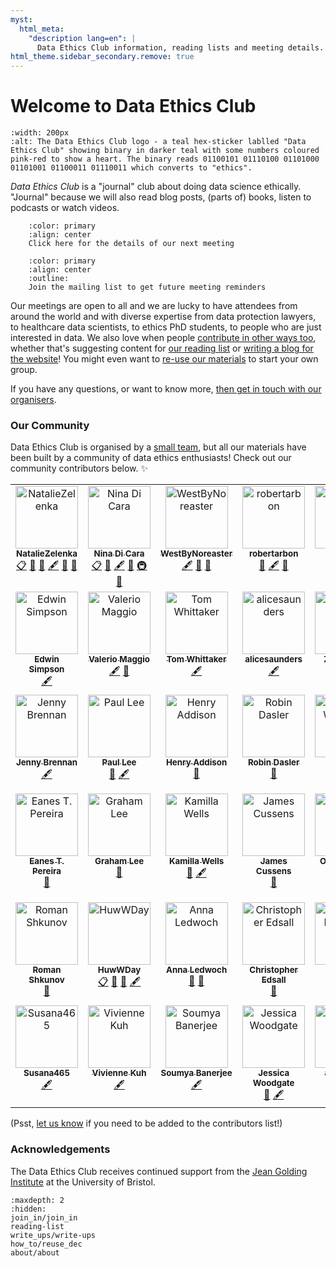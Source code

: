 ```yaml
---
myst:
  html_meta:
    "description lang=en": |
      Data Ethics Club information, reading lists and meeting details.
html_theme.sidebar_secondary.remove: true
---
```


<!-- Remove the RHS side bar that has within page TOC -->
# Welcome to Data Ethics Club

<p style="text-align: center;">

```{image} images/logo.png
:width: 200px
:alt: The Data Ethics Club logo - a teal hex-sticker lablled "Data Ethics Club" showing binary in darker teal with some numbers coloured pink-red to show a heart. The binary reads 01100101 01110100 01101000 01101001 01100011 01110011 which converts to "ethics".
```

_Data Ethics Club_ is a "journal" club about doing data science ethically. 
"Journal" because we will also read blog posts, (parts of) books, listen to podcasts or watch videos. 


```{button-link} join_in/join_in.html#upcoming-meetings
    :color: primary
    :align: center
    Click here for the details of our next meeting
```
```{button-link} https://www.jiscmail.ac.uk/cgi-bin/webadmin?SUBED1=DATAETHICSCLUB&A=1
    :color: primary
    :align: center
    :outline:
    Join the mailing list to get future meeting reminders
```

Our meetings are open to all and we are lucky to have attendees from around the world and with diverse expertise from data protection lawyers, to healthcare data scientists, to ethics PhD students, to people who are just interested in data. 
We also love when people [contribute in other ways too](join_in/contributing), whether that's suggesting content for [our reading list](reading-list) or [writing a blog for the website](write_ups/write-ups)!
You might even want to [re-use our materials](how_to/reuse_dec) to start your own group.
</p>

<!-- 
::::{grid} 3
:::{grid-item-card}  Get meeting reminders
:link: <https://www.jiscmail.ac.uk/cgi-bin/webadmin?SUBED1=DATAETHICSCLUB&A=1>
:text-align: center
{material-outlined}`bookmarks;4em;sd-text-secondary`
:::
:::{grid-item-card}  Check out our Reading List
:link: .reading-list.html
:link-type: ref
:text-align: center
{material-outlined}`bookmarks;4em;sd-text-secondary`
:::
:::{grid-item-card}  Read what we've been up to
:link: .write-ups/write-ups.html
:link-type: ref
:text-align: center
{material-outlined}`edit_note;4em;sd-text-secondary`
:::
:::: -->

If you have any questions, or want to know more, [then get in touch with our organisers](about/contact).

### Our Community

Data Ethics Club is organised by a [small team](contact), but all our materials have been built by a community of data ethics enthusiasts! Check out our community contributors below. ✨


<!-- ALL-CONTRIBUTORS-LIST:START - Do not remove or modify this section -->
<!-- prettier-ignore-start -->
<!-- markdownlint-disable -->
<table>
  <tbody>
    <tr>
      <td align="center" valign="top" width="14.28%"><a href="https://github.com/NatalieZelenka"><img src="https://avatars1.githubusercontent.com/u/17617308?v=4?s=100" width="100px;" alt="NatalieZelenka"/><br /><sub><b>NatalieZelenka</b></sub></a><br /><a href="#eventOrganizing-NatalieZelenka" title="Event Organizing">📋</a> <a href="#ideas-NatalieZelenka" title="Ideas, Planning, & Feedback">🤔</a> <a href="#design-NatalieZelenka" title="Design">🎨</a> <a href="#content-NatalieZelenka" title="Content">🖋</a> <a href="#question-NatalieZelenka" title="Answering Questions">💬</a> <a href="#blog-NatalieZelenka" title="Blogposts">📝</a></td>
      <td align="center" valign="top" width="14.28%"><a href="https://github.com/ninadicara"><img src="https://avatars1.githubusercontent.com/u/44364127?v=4?s=100" width="100px;" alt="Nina Di Cara"/><br /><sub><b>Nina Di Cara</b></sub></a><br /><a href="#eventOrganizing-ninadicara" title="Event Organizing">📋</a> <a href="#ideas-ninadicara" title="Ideas, Planning, & Feedback">🤔</a> <a href="#content-ninadicara" title="Content">🖋</a> <a href="#question-ninadicara" title="Answering Questions">💬</a> <a href="#infra-ninadicara" title="Infrastructure (Hosting, Build-Tools, etc)">🚇</a> <a href="#blog-ninadicara" title="Blogposts">📝</a></td>
      <td align="center" valign="top" width="14.28%"><a href="https://github.com/mtwest2718"><img src="https://avatars2.githubusercontent.com/u/8397376?v=4?s=100" width="100px;" alt="WestByNoreaster"/><br /><sub><b>WestByNoreaster</b></sub></a><br /><a href="#content-mtwest2718" title="Content">🖋</a> <a href="#question-mtwest2718" title="Answering Questions">💬</a> <a href="#blog-mtwest2718" title="Blogposts">📝</a></td>
      <td align="center" valign="top" width="14.28%"><a href="https://github.com/RobertArbon"><img src="https://avatars0.githubusercontent.com/u/7603520?v=4?s=100" width="100px;" alt="robertarbon"/><br /><sub><b>robertarbon</b></sub></a><br /><a href="#design-robertarbon" title="Design">🎨</a> <a href="#content-robertarbon" title="Content">🖋</a> <a href="#blog-robertarbon" title="Blogposts">📝</a></td>
      <td align="center" valign="top" width="14.28%"><img src="?s=100" width="100px;" alt="Valentina Ragni"/><br /><sub><b>Valentina Ragni</b></sub><br /><a href="#content" title="Content">🖋</a></td>
      <td align="center" valign="top" width="14.28%"><a href="http://milliams.com"><img src="https://avatars2.githubusercontent.com/u/61316?v=4?s=100" width="100px;" alt="Matt Williams"/><br /><sub><b>Matt Williams</b></sub></a><br /><a href="#content-milliams" title="Content">🖋</a></td>
      <td align="center" valign="top" width="14.28%"><a href="http://www.bristol.ac.uk/engineering/people/miranda-j-mowbray/overview.html"><img src="?s=100" width="100px;" alt="Miranda Mowbray"/><br /><sub><b>Miranda Mowbray</b></sub></a><br /><a href="#content" title="Content">🖋</a> <a href="#blog" title="Blogposts">📝</a></td>
    </tr>
    <tr>
      <td align="center" valign="top" width="14.28%"><a href="https://www.informatik.tu-darmstadt.de/ukp/ukp_home/staff_ukp/index.en.jsp"><img src="https://avatars1.githubusercontent.com/u/6043987?v=4?s=100" width="100px;" alt="Edwin Simpson"/><br /><sub><b>Edwin Simpson</b></sub></a><br /><a href="#content-edwinrobots" title="Content">🖋</a></td>
      <td align="center" valign="top" width="14.28%"><a href="http://dynamicgenetics.org"><img src="https://avatars0.githubusercontent.com/u/1908453?v=4?s=100" width="100px;" alt="Valerio Maggio"/><br /><sub><b>Valerio Maggio</b></sub></a><br /><a href="#content-leriomaggio" title="Content">🖋</a> <a href="#blog-leriomaggio" title="Blogposts">📝</a></td>
      <td align="center" valign="top" width="14.28%"><a href="https://blog.burges-salmon.com/u/102g2vz/tom-whittaker"><img src="https://www.burges-salmon.com/-/media/images/profile-images/tom-whittaker.jpg?s=100" width="100px;" alt="Tom Whittaker"/><br /><sub><b>Tom Whittaker</b></sub></a><br /><a href="#content" title="Content">🖋</a></td>
      <td align="center" valign="top" width="14.28%"><a href="https://github.com/alicesaunders"><img src="https://avatars.githubusercontent.com/u/75491236?v=4?s=100" width="100px;" alt="alicesaunders"/><br /><sub><b>alicesaunders</b></sub></a><br /><a href="#content-alicesaunders" title="Content">🖋</a></td>
      <td align="center" valign="top" width="14.28%"><a href="https://philosopher-analyst.netlify.app/"><img src="https://avatars.githubusercontent.com/u/39963221?v=4?s=100" width="100px;" alt="Zoë Turner"/><br /><sub><b>Zoë Turner</b></sub></a><br /><a href="#content-Lextuga007" title="Content">🖋</a> <a href="#maintenance-Lextuga007" title="Maintenance">🚧</a> <a href="#blog-Lextuga007" title="Blogposts">📝</a></td>
      <td align="center" valign="top" width="14.28%"><a href="https://github.com/orchid00"><img src="https://avatars.githubusercontent.com/u/9795785?v=4?s=100" width="100px;" alt="Paula Andrea Martinez"/><br /><sub><b>Paula Andrea Martinez</b></sub></a><br /><a href="#content-orchid00" title="Content">🖋</a> <a href="#maintenance-orchid00" title="Maintenance">🚧</a> <a href="#blog-orchid00" title="Blogposts">📝</a></td>
      <td align="center" valign="top" width="14.28%"><a href="https://github.com/vairylein"><img src="https://avatars.githubusercontent.com/u/1439220?v=4?s=100" width="100px;" alt="Vanessa Hanschke"/><br /><sub><b>Vanessa Hanschke</b></sub></a><br /><a href="#content-vairylein" title="Content">🖋</a> <a href="#blog-vairylein" title="Blogposts">📝</a> <a href="#question-vairylein" title="Answering Questions">💬</a></td>
    </tr>
    <tr>
      <td align="center" valign="top" width="14.28%"><a href="http://jennybrennan.com"><img src="https://avatars.githubusercontent.com/u/7014476?v=4?s=100" width="100px;" alt="Jenny Brennan"/><br /><sub><b>Jenny Brennan</b></sub></a><br /><a href="#content-JennyBrennan" title="Content">🖋</a></td>
      <td align="center" valign="top" width="14.28%"><a href="https://senseoffairness.blog/"><img src="?s=100" width="100px;" alt="Paul Lee"/><br /><sub><b>Paul Lee</b></sub></a><br /><a href="#blog" title="Blogposts">📝</a> <a href="#content" title="Content">🖋</a></td>
      <td align="center" valign="top" width="14.28%"><a href="https://github.com/henryaddison"><img src="https://avatars.githubusercontent.com/u/49613?v=4?s=100" width="100px;" alt="Henry Addison"/><br /><sub><b>Henry Addison</b></sub></a><br /><a href="#blog-henryaddison" title="Blogposts">📝</a></td>
      <td align="center" valign="top" width="14.28%"><a href="https://github.com/daslerr"><img src="https://avatars.githubusercontent.com/u/3181623?v=4?s=100" width="100px;" alt="Robin Dasler"/><br /><sub><b>Robin Dasler</b></sub></a><br /><a href="#blog-daslerr" title="Blogposts">📝</a></td>
      <td align="center" valign="top" width="14.28%"><a href="https://github.com/fuyu00"><img src="https://avatars.githubusercontent.com/u/45471612?v=4?s=100" width="100px;" alt="Adriano Winterton"/><br /><sub><b>Adriano Winterton</b></sub></a><br /><a href="#blog-fuyu00" title="Blogposts">📝</a></td>
      <td align="center" valign="top" width="14.28%"><a href="https://github.com/altanner"><img src="https://avatars.githubusercontent.com/u/8190834?v=4?s=100" width="100px;" alt="Al Tanner"/><br /><sub><b>Al Tanner</b></sub></a><br /><a href="#ideas-altanner" title="Ideas, Planning, & Feedback">🤔</a> <a href="#blog-altanner" title="Blogposts">📝</a></td>
      <td align="center" valign="top" width="14.28%"><a href="https://www.mcts.tum.de/en/people/christina-hitrova/"><img src="?s=100" width="100px;" alt="Christina Hitrova"/><br /><sub><b>Christina Hitrova</b></sub></a><br /><a href="#blog" title="Blogposts">📝</a></td>
    </tr>
    <tr>
      <td align="center" valign="top" width="14.28%"><a href="https://www.linkedin.com/in/eanes-pereira-987580111/"><img src="?s=100" width="100px;" alt="Eanes T. Pereira"/><br /><sub><b>Eanes T. Pereira</b></sub></a><br /><a href="#blog" title="Blogposts">📝</a></td>
      <td align="center" valign="top" width="14.28%"><a href="https://github.com/iamleeg"><img src="https://avatars.githubusercontent.com/u/237254?v=4?s=100" width="100px;" alt="Graham Lee"/><br /><sub><b>Graham Lee</b></sub></a><br /><a href="#blog-iamleeg" title="Blogposts">📝</a></td>
      <td align="center" valign="top" width="14.28%"><a href="https://www.linkedin.com/in/kamilla-wells/"><img src="?s=100" width="100px;" alt="Kamilla Wells"/><br /><sub><b>Kamilla Wells</b></sub></a><br /><a href="#blog" title="Blogposts">📝</a> <a href="#content" title="Content">🖋</a></td>
      <td align="center" valign="top" width="14.28%"><a href="https://jcussens.github.io/"><img src="https://avatars.githubusercontent.com/u/72010003?v=4?s=100" width="100px;" alt="James Cussens"/><br /><sub><b>James Cussens</b></sub></a><br /><a href="#blog-jcussens" title="Blogposts">📝</a></td>
      <td align="center" valign="top" width="14.28%"><a href="https://twitter.com/Ola_Michalec"><img src="?s=100" width="100px;" alt="Ola Michalec"/><br /><sub><b>Ola Michalec</b></sub></a><br /><a href="#blog" title="Blogposts">📝</a></td>
      <td align="center" valign="top" width="14.28%"><a href="https://research-information.bris.ac.uk/en/persons/sergio-araujo-estrada"><img src="?s=100" width="100px;" alt="Sergio A. Araujo-Estrada"/><br /><sub><b>Sergio A. Araujo-Estrada</b></sub></a><br /><a href="#blog" title="Blogposts">📝</a></td>
      <td align="center" valign="top" width="14.28%"><a href="https://twitter.com/TessaDarbyshire"><img src="?s=100" width="100px;" alt="Tessa Darbyshire"/><br /><sub><b>Tessa Darbyshire</b></sub></a><br /><a href="#blog" title="Blogposts">📝</a></td>
    </tr>
    <tr>
      <td align="center" valign="top" width="14.28%"><img src="?s=100" width="100px;" alt="Roman Shkunov"/><br /><sub><b>Roman Shkunov</b></sub><br /><a href="#blog" title="Blogposts">📝</a></td>
      <td align="center" valign="top" width="14.28%"><a href="https://github.com/HuwWDay"><img src="https://avatars.githubusercontent.com/u/85741581?v=4?s=100" width="100px;" alt="HuwWDay"/><br /><sub><b>HuwWDay</b></sub></a><br /><a href="#eventOrganizing-HuwWDay" title="Event Organizing">📋</a> <a href="#blog-HuwWDay" title="Blogposts">📝</a> <a href="#ideas-HuwWDay" title="Ideas, Planning, & Feedback">🤔</a> <a href="#content-HuwWDay" title="Content">🖋</a></td>
      <td align="center" valign="top" width="14.28%"><a href="https://github.com/annaledwoch"><img src="https://avatars.githubusercontent.com/u/33446801?v=4?s=100" width="100px;" alt="Anna Ledwoch"/><br /><sub><b>Anna Ledwoch</b></sub></a><br /><a href="#maintenance-annaledwoch" title="Maintenance">🚧</a> <a href="#blog-annaledwoch" title="Blogposts">📝</a></td>
      <td align="center" valign="top" width="14.28%"><a href="https://github.com/christopheredsall"><img src="https://avatars.githubusercontent.com/u/1021204?v=4?s=100" width="100px;" alt="Christopher Edsall"/><br /><sub><b>Christopher Edsall</b></sub></a><br /><a href="#maintenance-christopheredsall" title="Maintenance">🚧</a></td>
      <td align="center" valign="top" width="14.28%"><a href="https://www.linkedin.com/in/radclyffe/"><img src="https://images.ctfassets.net/szn9nm41s0l0/48gcxCqGc8MT3IzUGUsnwT/90d3e1a06e0b8b1ecfa7b54792a1c55e/Ellipse_1.png?w=150&h=151&q=50&fm=webp?s=100" width="100px;" alt="Charles Radclyffe"/><br /><sub><b>Charles Radclyffe</b></sub></a><br /><a href="#content" title="Content">🖋</a> <a href="#ideas" title="Ideas, Planning, & Feedback">🤔</a></td>
      <td align="center" valign="top" width="14.28%"><a href="https://bandism.net/"><img src="https://avatars.githubusercontent.com/u/22633385?v=4?s=100" width="100px;" alt="Ikko Ashimine"/><br /><sub><b>Ikko Ashimine</b></sub></a><br /><a href="#content-eltociear" title="Content">🖋</a></td>
      <td align="center" valign="top" width="14.28%"><a href="https://github.com/bengcooper"><img src="https://avatars.githubusercontent.com/u/3008392?v=4?s=100" width="100px;" alt="Ben Cooper"/><br /><sub><b>Ben Cooper</b></sub></a><br /><a href="#content-bengcooper" title="Content">🖋</a></td>
    </tr>
    <tr>
      <td align="center" valign="top" width="14.28%"><a href="https://github.com/Susana465"><img src="https://avatars.githubusercontent.com/u/73224467?v=4?s=100" width="100px;" alt="Susana465"/><br /><sub><b>Susana465</b></sub></a><br /><a href="#content-Susana465" title="Content">🖋</a></td>
      <td align="center" valign="top" width="14.28%"><a href="https://www.bristol.ac.uk/people/person/Vivienne-Kuh-3265cd07-2fb1-45ab-81fb-16dd4c1953d4/"><img src="?s=100" width="100px;" alt="Vivienne Kuh"/><br /><sub><b>Vivienne Kuh</b></sub></a><br /><a href="#content" title="Content">🖋</a></td>
      <td align="center" valign="top" width="14.28%"><a href="https://sites.google.com/site/neelsoumya/"><img src="https://avatars.githubusercontent.com/u/2981775?v=4?s=100" width="100px;" alt="Soumya Banerjee"/><br /><sub><b>Soumya Banerjee</b></sub></a><br /><a href="#content-neelsoumya" title="Content">🖋</a></td>
      <td align="center" valign="top" width="14.28%"><a href="http://www.linkedin.com/in/jessica-woodgate"><img src="https://avatars.githubusercontent.com/u/45073537?v=4?s=100" width="100px;" alt="Jessica Woodgate"/><br /><sub><b>Jessica Woodgate</b></sub></a><br /><a href="#ideas-jess-mw" title="Ideas, Planning, & Feedback">🤔</a> <a href="#content-jess-mw" title="Content">🖋</a></td>
      <td align="center" valign="top" width="14.28%"><a href="https://github.com/amyrejoint"><img src="https://avatars.githubusercontent.com/u/149589992?v=4?s=100" width="100px;" alt="amyrejoint"/><br /><sub><b>amyrejoint</b></sub></a><br /><a href="#content-amyrejoint" title="Content">🖋</a></td>
    </tr>
  </tbody>
</table>

<!-- markdownlint-restore -->
<!-- prettier-ignore-end -->

<!-- ALL-CONTRIBUTORS-LIST:END -->


  
(Psst, [let us know](contact) if you need to be added to the contributors list!)



### Acknowledgements

The Data Ethics Club receives continued support from the [Jean Golding Institute](https://www.bristol.ac.uk/golding/) at the University of Bristol.

```{toctree}
:maxdepth: 2
:hidden:
join_in/join_in
reading-list
write_ups/write-ups
how_to/reuse_dec
about/about
```
